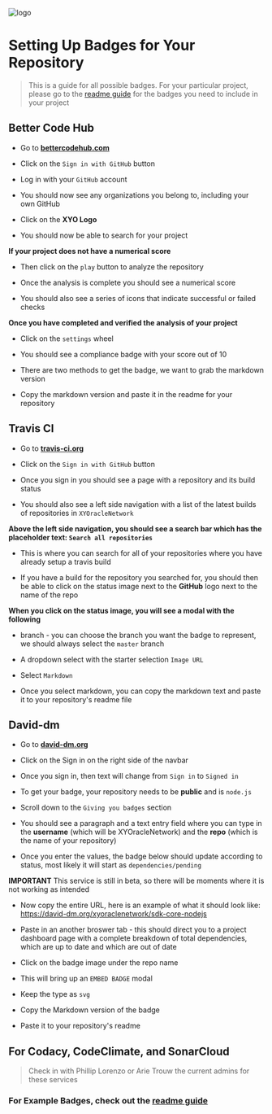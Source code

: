 [logo]: https://cdn.xy.company/img/brand/XY_Logo_GitHub.png

![logo]

# Setting Up Badges for Your Repository

> This is a guide for all possible badges. For your particular project, please go to the [readme guide](readme-guide) for the badges you need to include in your project

## Better Code Hub

  - Go to **[bettercodehub.com](https://bettercodehub.com/)**

  - Click on the `Sign in with GitHub` button

  - Log in with your `GitHub` account

  - You should now see any organizations you belong to, including your own GitHub

  - Click on the **XYO Logo**

  - You should now be able to search for your project

**If your project does not have a numerical score**

  - Then click on the `play` button to analyze the repository

  - Once the analysis is complete you should see a numerical score

  - You should also see a series of icons that indicate successful or failed checks

**Once you have completed and verified the analysis of your project**

  - Click on the `settings` wheel

  - You should see a compliance badge with your score out of 10

  - There are two methods to get the badge, we want to grab the markdown version

  - Copy the markdown version and paste it in the readme for your repository

## Travis CI

  - Go to **[travis-ci.org](https://travis-ci.org)**

  - Click on the `Sign in with GitHub` button

  - Once you sign in you should see a page with a repository and its build status

  - You should also see a left side navigation with a list of the latest builds of repositories in `XYOracleNetwork`

**Above the left side navigation, you should see a search bar which has the placeholder text: `Search all repositories`**

  - This is where you can search for all of your repositories where you have already setup a travis build

  - If you have a build for the repository you searched for, you should then be able to click on the status image next to the **GitHub** logo next to the name of the repo

**When you click on the status image, you will see a modal with the following**

  - branch - you can choose the branch you want the badge to represent, we should always select the `master` branch

  - A dropdown select with the starter selection `Image URL`

  - Select `Markdown`

  - Once you select markdown, you can copy the markdown text and paste it to your repository's readme file
  
## David-dm

  - Go to **[david-dm.org](https://david-dm.org/)**

  - Click on the Sign in on the right side of the navbar

  - Once you sign in, then text will change from `Sign in` to `Signed in`

  - To get your badge, your repository needs to be **public** and is `node.js`

  - Scroll down to the `Giving you badges` section

  - You should see a paragraph and a text entry field where you can type in the **username** (which will be XYOracleNetwork) and the **repo** (which is the name of your repository)

  - Once you enter the values, the badge below should update according to status, most likely it will start as `dependencies/pending`

**IMPORTANT** This service is still in beta, so there will be moments where it is not working as intended

  - Now copy the entire URL, here is an example of what it should look like: https://david-dm.org/xyoraclenetwork/sdk-core-nodejs

  - Paste in an another broswer tab - this should direct you to a project dashboard page with a complete breakdown of total dependencies, which are up to date and which are out of date

  - Click on the badge image under the repo name

  - This will bring up an `EMBED BADGE` modal

  - Keep the type as `svg`

  - Copy the Markdown version of the badge

  - Paste it to your repository's readme

## For Codacy, CodeClimate, and SonarCloud

> Check in with Phillip Lorenzo or Arie Trouw the current admins for these services

### For Example Badges, check out the [readme guide](readme-guide)